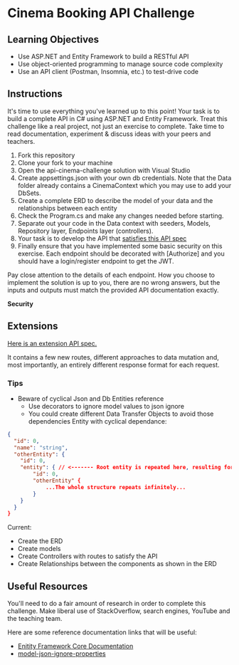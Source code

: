 # Cinema Booking API Challenge

## Learning Objectives
- Use ASP.NET and Entity Framework to build a RESTful API
- Use object-oriented programming to manage source code complexity
- Use an API client (Postman, Insomnia, etc.) to test-drive code

## Instructions

It's time to use everything you've learned up to this point! Your task is to build a complete API in C# using ASP.NET and Entity Framework. Treat this challenge like a real project, not just an exercise to complete. Take time to read documentation, experiment & discuss ideas with your peers and teachers.

1. Fork this repository
2. Clone your fork to your machine
3. Open the api-cinema-challenge solution with Visual Studio
4. Create appsettings.json with your own db credentials.  Note that the Data folder already contains a CinemaContext which you may use to add your DbSets.
5. Create a complete ERD to describe the model of your data and the relationships between each entity
6. Check the Program.cs and make any changes needed before starting.
7. Separate out your code in the Data context with seeders, Models, Repository layer, Endpoints layer (controllers).
8. Your task is to develop the API that [satisfies this API spec](https://boolean-uk.github.io/csharp-api-cinema-challenge/)
9. Finally ensure that you have implemented some basic security on this exercise.  Each endpoint should be decorated with [Authorize] and you should have a login/register endpoint to get the JWT.


Pay close attention to the details of each endpoint. How you choose to implement the solution is up to you, there are no wrong answers, but the inputs and outputs must match the provided API documentation exactly.

**Security**
## Extensions

[Here is an extension API spec.](https://boolean-uk.github.io/csharp-api-cinema-challenge/extensions)

It contains a few new routes, different approaches to data mutation and, most importantly, an entirely different response format for each request.


### Tips
- Beware of cyclical Json and Db Entities reference
  - Use decorators to ignore model values to json ignore
  - You could create different Data Transfer Objects to avoid those dependencies
Entity with cyclical dependance: 
```json
{
  "id": 0,
  "name": "string",
  "otherEntity": {
    "id": 0,
    "entity": { // <------- Root entity is repeated here, resulting for child entity being repeated and goes on and on.
        "id": 0,
        "otherEntity" {
            ...The whole structure repeats infinitely...
        }
    }
  }
}
```

Current:
- Create the ERD
- Create models
- Create Controllers with routes to satisfy the API
- Create Relationships between the components as shown in the ERD

## Useful Resources

You'll need to do a fair amount of research in order to complete this challenge. Make liberal use of StackOverflow, search engines, YouTube and the teaching team.

Here are some reference documentation links that will be useful:

- [Enitity Framework Core Documentation](https://learn.microsoft.com/en-us/ef/core/get-started/overview/first-app?tabs=netcore-cli)
- [model-json-ignore-properties](https://learn.microsoft.com/en-us/dotnet/standard/serialization/system-text-json/ignore-properties?pivots=dotnet-7-0)
